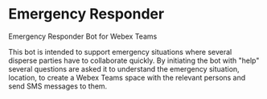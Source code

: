 # Emergency Responder
Emergency Responder Bot for Webex Teams

This bot is intended to support emergency situations where several disperse parties have to collaborate quickly. By initiating the bot with "help" several questions are asked it to understand the emergency situation, location, to create a Webex Teams space with the relevant persons and send SMS messages to them. 
